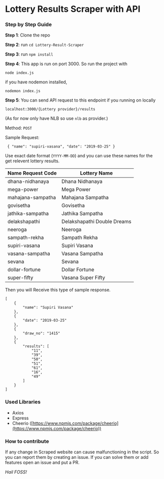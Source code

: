 # Lottery Results Scraper with API

### Step by Step Guide
**Step 1**: Clone the repo


**Step 2**: run `cd Lottery-Result-Scraper`

**Step 3**: run `npm install`

**Step 4**: This app is run on port 3000. So run the project with

    node index.js
   if you have nodemon installed,

    nodemon index.js
 **Step 5**: You can send API request to this endpoint if you running on locally
			 

    localhost:3000/{Lottery provider}/results
(As for now only have NLB so use `nlb` as provider.)

Method: `POST`

Sample Request: 

`
{
	"name": "supiri-vasana",
	"date": "2019-03-25"
}`

Use exact date format (`YYYY-MM-DD`) and you can use these names for the get relevent lottery results.

| Name Request Code | Lottery Name  |
|--|--|
| dhana-nidhanaya | Dhana Nidhanaya |
| mega-power | Mega Power |
| mahajana-sampatha | Mahajana Sampatha |
| govisetha | Govisetha |
| jathika-sampatha | Jathika Sampatha |
| delakshapathi | Delakshapathi Double Dreams |
| neeroga | Neeroga |
| sampath-rekha | Sampath Rekha |
| supiri-vasana | Supiri Vasana | 
| vasana-sampatha | Vasana Sampatha |
| sevana | Sevana |
| dollar-fortune | Dollar Fortune |
| super-fifty | Vasana Super Fifty |

Then you will Receive this type of sample response.

    [
	    {
	        "name": "Supiri Vasana"
	    },
	    {
	        "date": "2019-03-25"
	    },
	    {
	        "draw_no": "1415"
	    },
	    {
	        "results": [
	            "11",
	            "39",
	            "50",
	            "51",
	            "61",
	            "16",
	            "49"
	        ]
	    }
	]
### Used Libraries

 - Axios
 - Express
 - Cheerio ([https://www.npmjs.com/package/cheerio](https://www.npmjs.com/package/cheerio))

### How to contribute
If any change in Scraped website can cause malfunctioning in the script. So you can report them by creating an issue. If you can solve them or add features open an issue and put a PR.

*Hail FOSS!*
